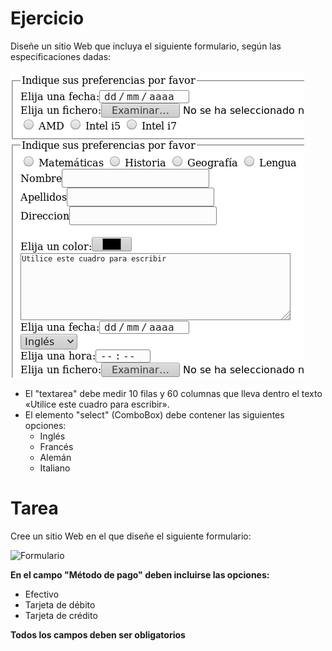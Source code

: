# Ejercicio
Diseñe un sitio Web que incluya el siguiente formulario, según las especificaciones dadas:

![Ejercicio](img/formulario-ejercicio.png)
  - El "textarea" debe medir 10 filas y 60 columnas que lleva dentro el texto «Utilice este cuadro para escribir».
  - El elemento "select" (ComboBox) debe contener las siguientes opciones: 
    - Inglés
    - Francés
    - Alemán
    - Italiano   


# Tarea 
Cree un sitio Web en el que diseñe el siguiente formulario:


![Formulario](https://github.com/walterarriaza/CursoDesarrolloWeb-main-/blob/main/01-CursoHTML/Clase%206/img/pedido-pizza.png)

**En el campo "Método de pago" deben incluirse las opciones:**
  - Efectivo
  - Tarjeta de débito
  - Tarjeta de crédito
  
 **Todos los campos deben ser obligatorios**


